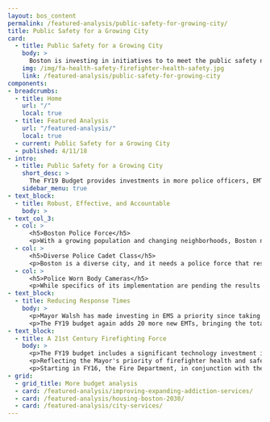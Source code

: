 ```yaml
---
layout: bos_content
permalink: /featured-analysis/public-safety-for-growing-city/
title: Public Safety for a Growing City
card:
  - title: Public Safety for a Growing City
    body: >
      Boston is investing in initiatives to to meet the public safety needs of a growing City.
    img: /img/fa-health-safety-firefighter-health-safety.jpg
    link: /featured-analysis/public-safety-for-growing-city
components:
- breadcrumbs:
  - title: Home
    url: "/"
    local: true
  - title: Featured Analysis
    url: "/featured-analysis/"
    local: true
  - current: Public Safety for a Growing City
  - published: 4/11/18
- intro:
  - title: Public Safety for a Growing City
    short_desc: >
      The FY19 Budget provides investments in more police officers, EMT’s, and firefighters, equipped with 21st century technology to meet the public safety needs of a growing City.
    sidebar_menu: true
- text_block:
  - title: Robust, Effective, and Accountable
    body: >
- text_col_3:
  - col: >
      <h5>Boston Police Force</h5> 
      <p>With a growing population and changing neighborhoods, Boston needs a police force sized to meet the demands. In FY19, the City will grow the size of the police force by 30 officers to over 2,210 officers. These additional officers will boost the City's policing capacity to the largest level in over a decade.</p> 
  - col: >
      <h5>Diverse Police Cadet Class</h5>
      <p>Boston is a diverse city, and it needs a police force that respects and reflects all Bostonians. Building on the continued success of recruiting a diverse police cadet class in FY18, the FY19 budget adds another cadet class in spring 2019, the third cadet class. This addition of 20 cadets continues to provide a stable pipeline of diverse young people from our neighborhoods for future police officer classes.</p>
  - col: >
      <h5>Police Worn Body Cameras</h5>
      <p>While specifics of its implementation are pending the results of findings of the Northeastern University analysis, to be completed in June, we have budgeted $2 million towards a phase-in of police worn body cameras.</p>
- text_block:
  - title: Reducing Response Times
    body: >
      <p>Mayor Walsh has made investing in EMS a priority since taking office. In FY17, the Mayor added 20 new EMTs which curbed the rising Priority 1 response times and reduced calls referred to private ambulances. In FY18, Mayor Walsh launched an innovative Community Assistance Team that uses data to change the way EMTs are deployed to areas including the Boston Common and Recovery Road to improve patient outcomes and ambulance utilization.</p>
      <p>The FY19 budget again adds 20 more new EMTs, bringing the total uniformed force to nearly 400 citywide. These crews will work in neighborhoods across the city to continue responding to the growing number of EMS calls. The FY19 budget will also include eight replacement ambulances to support the new EMTs. This commitment by Mayor Walsh will make real progress to ensuring a high-level of service for all neighborhoods, and aims to have ambulances arrive on scene for Priority 1 calls within six minutes of the initial call. This builds on the Mayors commitment to permanently increase EMS service in East Boston.</p>
- text_block:
  - title: A 21st Century Firefighting Force
    body: >
      <p>The FY19 budget includes a significant technology investment in new equipment, including the replacement of six fire trucks for a total of 39 over four years, the replacement of vital radios, dual capacity routers and accompanying equipment. These investments will help ensure BFD has the tools it needs to respond when called upon.</p>
      <p>Reflecting the Mayor's priority of firefighter health and safety, the Imagine Boston 2030 initiative to reduce cancer risks for firefighters is furthered in FY19. The budget continues a $500,000 program to provide industrial level cleaning for firehouses. These funds will pay to thoroughly clean ductwork, replace ceilings and/or repaint where necessary, and replace fabric furniture that has become contaminated with potentially carcinogenic compounds.</p>      
      <p>Starting in FY16, the Fire Department, in conjunction with the Public Facilities Department, studied best practices for firehouse design and now has an enhanced set of building programs for new and renovated firehouses. The results of this cutting edge research and planning are reflected in the replacements of fire houses for Engines 42 and 17, at a total investment of $48 million. These two brand new houses will be among of the first firehouses in the nation to reflect these health and safety enhancements.</p>
- grid: 
  - grid_title: More budget analysis
  - card: /featured-analysis/improving-expanding-addiction-services/
  - card: /featured-analysis/housing-boston-2030/
  - card: /featured-analysis/city-services/
---
```


